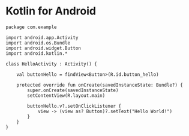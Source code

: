Kotlin for Android
=============

    package com.example

    import android.app.Activity
    import android.os.Bundle
    import android.widget.Button
    import android.kotlin.*

    class HelloActivity : Activity() {

        val buttonHello = findView<Button>(R.id.button_hello)

        protected override fun onCreate(savedInstanceState: Bundle?) {
            super.onCreate(savedInstanceState)
            setContentView(R.layout.main)

            buttonHello.v?.setOnClickListener {
                view -> (view as? Button)?.setText("Hello World!")
            }
        }
    }
